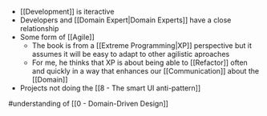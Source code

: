 - [[Development]] is iteractive
- Developers and [[Domain Expert|Domain Experts]] have a close relationship
- Some form of [[Agile]]
	- The book is from a [[Extreme Programming|XP]] perspective but it assumes it will be easy to adapt to other agilistic aproaches
	- For me, he thinks that XP is about being able to [[Refactor]] often and quickly in a way that enhances our [[Communication]] about the [[Domain]]
- Projects not doing the [[8 - The smart UI anti-pattern]]

#understanding  of [[0 - Domain-Driven Design]]